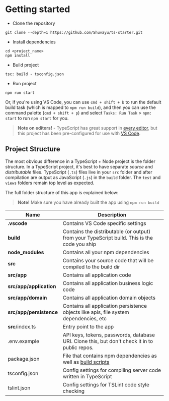 # Getting started
- Clone the repository
```
git clone --depth=1 https://github.com/Shuvayu/ts-starter.git
```
- Install dependencies
```
cd <project_name>
npm install
```
- Build project
```
tsc: build - tsconfig.json
```
- Run project
```
npm run start
```
Or, if you're using VS Code, you can use `cmd + shift + b` to run the default build task (which is mapped to `npm run build`), and then you can use the command palette (`cmd + shift + p`) and select `Tasks: Run Task` > `npm: start` to run `npm start` for you.

> **Note on editors!** - TypeScript has great support in [every editor](http://www.typescriptlang.org/index.html#download-links), but this project has been pre-configured for use with [VS Code](https://code.visualstudio.com/). 

## Project Structure
The most obvious difference in a TypeScript + Node project is the folder structure.
In a TypeScript project, it's best to have separate _source_  and _distributable_ files.
TypeScript (`.ts`) files live in your `src` folder and after compilation are output as JavaScript (`.js`) in the `build` folder.
The `test` and `views` folders remain top level as expected. 

The full folder structure of this app is explained below:

> **Note!** Make sure you have already built the app using `npm run build`

| Name | Description |
| ------------------------ | --------------------------------------------------------------------------------------------- |
| **.vscode**              | Contains VS Code specific settings                                                            |
| **build**                | Contains the distributable (or output) from your TypeScript build. This is the code you ship  |
| **node_modules**         | Contains all your npm dependencies                                                            |
| **src**                  | Contains your source code that will be compiled to the build dir                              |
| **src/app**              | Contains all application code                                                                 |
| **src/app/application**  | Contains all application business logic code                                                 |
| **src/app/domain**       | Contains all application domain objects                                                       |
| **src/app/persistence**  | Contains all application persistence objects like apis, file system dependencies, etc          |       
| **src**/index.ts         | Entry point to the app                                                                    |
| .env.example             | API keys, tokens, passwords, database URI. Clone this, but don't check it in to public repos. |
| package.json             | File that contains npm dependencies as well as [build scripts](#what-if-a-library-isnt-on-definitelytyped)                      |    
| tsconfig.json            | Config settings for compiling server code written in TypeScript                               |
| tslint.json              | Config settings for TSLint code style checking                                                |
